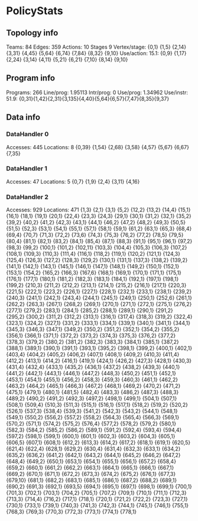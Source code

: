 # PolicyStats
## Topology info
Teams:		84
Edges:		359
Actions:	10
Stages		9
Vertex/stage:	{0,1} {1,5} {2,14} {3,31} {4,45} {5,64} {6,74} {7,84} {8,32} {9,10} 
Use/action:	15.1: {0,9} {1,17} {2,24} {3,14} {4,11} {5,21} {6,21} {7,10} {8,14} {9,10} 

## Program info
Programs:	266
Line/prog:	1.95113
Intr/prog:	0
Use/prog:	1.34962
Use/instr:	51.9: {0,31}{1,42}{2,31}{3,135}{4,40}{5,64}{6,57}{7,47}{8,35}{9,37}

## Data info

### DataHandler 0
Accesses:	445
Locations:	8
{0,39} {1,54} {2,68} {3,58} {4,57} {5,67} {6,67} {7,35} 

### DataHandler 1
Accesses:	47
Locations:	5
{0,7} {1,9} {2,4} {3,11} {4,16} 

### DataHandler 2
Accesses:	929
Locations:	471
{1,3} {2,1} {3,1} {5,2} {12,2} {13,2} {14,4} {15,1} {16,1} {18,1} {19,1} {20,1} {22,4} {23,3} {24,3} {29,1} {30,1} {31,2} {32,1} {35,2} {39,2} {40,2} {41,2} {42,3} {43,1} {44,1} {46,2} {47,2} {48,2} {49,3} {50,5} {51,5} {52,3} {53,1} {54,1} {55,1} {57,1} {58,1} {59,1} {61,2} {63,1} {65,3} {68,4} {69,4} {70,7} {71,3} {72,2} {73,6} {74,3} {75,3} {76,2} {77,2} {78,5} {79,5} {80,4} {81,1} {82,1} {83,2} {84,1} {85,4} {87,1} {88,3} {91,1} {95,1} {96,1} {97,2} {98,3} {99,2} {100,1} {101,2} {102,11} {103,3} {104,4} {105,3} {106,3} {107,2} {108,1} {109,3} {110,3} {111,4} {116,1} {118,2} {119,1} {120,2} {121,1} {124,3} {125,4} {126,3} {127,2} {128,3} {129,2} {130,1} {131,1} {137,3} {138,2} {139,2} {141,1} {142,1} {143,1} {145,1} {146,1} {147,1} {148,1} {149,2} {150,1} {152,1} {153,1} {154,2} {165,2} {166,3} {167,6} {168,1} {169,1} {170,1} {171,1} {175,1} {176,1} {177,1} {180,1} {181,2} {182,3} {183,1} {184,1} {192,1} {197,1} {198,1} {199,2} {210,3} {211,2} {212,2} {213,1} {214,1} {215,2} {216,1} {217,1} {220,3} {221,5} {222,1} {223,2} {226,1} {227,1} {228,1} {232,1} {233,1} {238,1} {239,2} {240,3} {241,1} {242,1} {243,4} {244,1} {245,1} {249,1} {250,1} {252,6} {261,1} {262,2} {263,3} {267,1} {268,2} {269,1} {270,1} {271,1} {272,1} {275,1} {276,2} {277,1} {279,2} {283,1} {284,1} {285,2} {288,1} {289,1} {290,1} {291,2} {295,2} {300,2} {311,2} {312,2} {313,1} {316,1} {317,4} {318,3} {319,2} {322,4} {323,1} {324,2} {327,1} {331,2} {333,1} {334,1} {339,1} {340,1} {341,1} {344,1} {345,3} {346,3} {347,1} {349,2} {350,2} {351,2} {352,1} {354,2} {355,2} {356,1} {366,1} {371,1} {372,2} {373,2} {374,3} {375,3} {376,2} {377,2} {378,3} {379,2} {380,2} {381,2} {382,3} {383,3} {384,1} {385,1} {387,2} {388,1} {389,1} {390,1} {391,1} {393,1} {395,2} {398,1} {399,2} {400,1} {402,1} {403,4} {404,2} {405,2} {406,2} {407,1} {408,1} {409,2} {410,3} {411,4} {412,2} {413,1} {414,2} {416,1} {419,1} {424,1} {426,2} {427,3} {428,1} {430,3} {431,4} {432,4} {433,1} {435,2} {436,1} {437,2} {438,2} {439,3} {440,1} {441,2} {442,1} {443,1} {446,1} {447,2} {448,3} {450,2} {451,1} {452,1} {453,1} {454,1} {455,1} {456,2} {458,3} {459,3} {460,3} {461,1} {462,2} {463,2} {464,2} {465,1} {466,3} {467,2} {468,1} {469,2} {470,2} {471,2} {475,1} {479,1} {480,1} {481,5} {482,4} {483,3} {486,2} {487,3} {488,3} {489,2} {490,2} {491,2} {492,3} {497,2} {498,1} {499,1} {504,1} {507,1} {508,1} {509,4} {510,3} {511,3} {515,1} {516,1} {517,1} {518,2} {519,2} {520,2} {526,1} {537,3} {538,4} {539,3} {541,2} {542,3} {543,2} {544,1} {548,1} {549,1} {550,2} {556,2} {557,2} {558,2} {564,3} {565,4} {566,3} {569,1} {570,2} {571,1} {574,2} {575,2} {576,4} {577,2} {578,2} {579,2} {580,1} {582,3} {584,2} {585,2} {586,2} {589,1} {591,2} {592,4} {593,4} {594,4} {597,2} {598,1} {599,1} {600,1} {601,1} {602,3} {603,2} {604,3} {605,1} {606,5} {607,1} {608,1} {612,2} {613,3} {614,2} {617,2} {618,1} {619,1} {620,5} {621,4} {622,4} {628,1} {629,2} {630,4} {631,4} {632,3} {633,1} {634,2} {635,2} {636,2} {641,2} {642,1} {643,2} {644,1} {645,2} {646,2} {647,2} {648,4} {649,2} {650,1} {653,1} {654,1} {655,1} {656,1} {657,2} {658,4} {659,2} {660,1} {661,2} {662,2} {663,1} {664,1} {665,1} {666,1} {667,1} {669,2} {670,1} {671,1} {672,2} {673,3} {674,2} {675,2} {676,1} {677,3} {679,10} {681,1} {682,2} {683,1} {685,1} {686,1} {687,2} {688,2} {689,1} {690,2} {691,3} {692,1} {693,5} {694,1} {695,1} {697,1} {698,1} {699,1} {700,1} {701,3} {702,1} {703,1} {704,2} {705,1} {707,2} {709,1} {710,1} {711,1} {712,3} {713,3} {714,4} {716,2} {717,1} {718,1} {720,1} {721,2} {722,2} {723,3} {727,1} {730,1} {733,1} {739,1} {740,3} {741,3} {742,3} {744,1} {745,1} {746,1} {755,1} {768,3} {769,3} {770,3} {772,3} {773,1} {774,1} {778,1} 